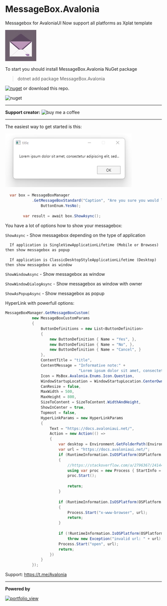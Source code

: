 # MessageBox.Avalonia

Messagebox for AvaloniaUI
Now support all platforms as Xplat template

<img src="MsBox.Avalonia/icon.jpg" width="100" height="100">

To start you should install MessageBox.Avalonia NuGet package 
>   dotnet add package MessageBox.Avalonia 

[![nuget](https://img.shields.io/badge/nuget-blue)](https://www.nuget.org/packages/MessageBox.Avalonia/)
or download this repo.

![nuget](https://img.shields.io/nuget/dt/MessageBox.Avalonia?color=blue&label=downloads)

---

**Support creator:**  ![buy me a coffee](https://www.buymeacoffee.com/fishenkovl3)

---

The easiest way to get started is this:

![](Images/standart-messagebox.png)

```cs 
  var box = MessageBoxManager
            .GetMessageBoxStandard("Caption", "Are you sure you would like to delete appender_replace_page_1?",
                ButtonEnum.YesNo);

        var result = await box.ShowAsync();
```
You have a lot of options how to show your messagebox:

`ShowAsync` -   Show messagebox depending on the type of application

      If application is SingleViewApplicationLifetime (Mobile or Browses) then show messagebox as popup
      
      If application is ClassicDesktopStyleApplicationLifetime (Desktop) then show messagebox as window

`ShowWindowAsync` - Show messagebox as window

`ShowWindowDialogAsync` - Show messagebox as window with owner

`ShowAsPopupAsync` - Show messagebox as popup


HyperLink with powerfull options:

```cs
MessageBoxManager.GetMessageBoxCustom(
            new MessageBoxCustomParams
            {
                ButtonDefinitions = new List<ButtonDefinition>
                {
                    new ButtonDefinition { Name = "Yes", },
                    new ButtonDefinition { Name = "No", },
                    new ButtonDefinition { Name = "Cancel", }
                },
                ContentTitle = "title",
                ContentMessage = "Informative note:" +
                                 "Lorem ipsum dolor sit amet, consectetur adipiscing elit. Nunc ut pulvinar est, eget porttitor magna. Maecenas nunc elit, pretium nec mauris vel, cursus faucibus leo. Mauris consequat magna vel mi malesuada semper. Donec nunc justo, rhoncus vel viverra a, ultrices vel nibh. Praesent ut libero a nunc placerat vulputate. Morbi ullamcorper pharetra lectus, ut lobortis ex consequat sit amet. Vestibulum pellentesque quam at justo hendrerit, et tincidunt nisl mattis. Curabitur eu nibh enim.\n",
                Icon = MsBox.Avalonia.Enums.Icon.Question,
                WindowStartupLocation = WindowStartupLocation.CenterOwner,
                CanResize = false,
                MaxWidth = 500,
                MaxHeight = 800,
                SizeToContent = SizeToContent.WidthAndHeight,
                ShowInCenter = true,
                Topmost = false,
                HyperLinkParams = new HyperLinkParams
                {
                    Text = "https://docs.avaloniaui.net/",
                    Action = new Action(() =>
                    {
                        var desktop = Environment.GetFolderPath(Environment.SpecialFolder.Desktop);
                        var url = "https://docs.avaloniaui.net/";
                        if (RuntimeInformation.IsOSPlatform(OSPlatform.Windows))
                        {
                            //https://stackoverflow.com/a/2796367/241446
                            using var proc = new Process { StartInfo = { UseShellExecute = true, FileName = url } };
                            proc.Start();

                            return;
                        }

                        if (RuntimeInformation.IsOSPlatform(OSPlatform.Linux))
                        {
                            Process.Start("x-www-browser", url);
                            return;
                        }

                        if (!RuntimeInformation.IsOSPlatform(OSPlatform.OSX))
                            throw new Exception("invalid url: " + url);
                        Process.Start("open", url);
                        return;
                    })
                }
            });
```

Support: https://t.me/Avalonia


---

**Powered by**

<a href="https://www.jetbrains.com/?from=ABC">
<img width="400" alt="portfolio_view" src="https://github.com/CreateLab/MessageBox.Avalonia/blob/master/Images/jetbrains-variant-4.png" />
</a>
